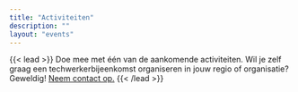 ```yaml
---
title: "Activiteiten"
description: ""
layout: "events"
---
```


{{< lead >}}
Doe mee met één van de aankomende activiteiten. Wil je zelf graag een techwerkerbijeenkomst organiseren in jouw regio of organisatie? Geweldig! <a href='#footer'>Neem contact op.</a>
{{< /lead >}}

